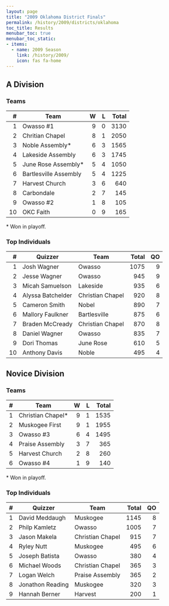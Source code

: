 ```yaml
---
layout: page
title: "2009 Oklahoma District Finals"
permalink: /history/2009/districts/oklahoma
toc_title: Results
menubar_toc: true
menubar_toc_static:
- items:
  - name: 2009 Season
    link: /history/2009/
    icon: fas fa-home
---
```


## A Division

### Teams

|    # | Team                  |    W |    L | Total |
| ---: | --------------------- | ---: | ---: | ----: |
|    1 | Owasso #1             |    9 |    0 |  3130 |
|    2 | Chritian Chapel       |    8 |    1 |  2050 |
|    3 | Noble Assembly*       |    6 |    3 |  1565 |
|    4 | Lakeside Assembly     |    6 |    3 |  1745 |
|    5 | June Rose Assembly*   |    5 |    4 |  1050 |
|    6 | Bartlesville Assembly |    5 |    4 |  1225 |
|    7 | Harvest Church        |    3 |    6 |   640 |
|    8 | Carbondale            |    2 |    7 |   145 |
|    9 | Owasso #2             |    1 |    8 |   105 |
|   10 | OKC Faith             |    0 |    9 |   165 |

\* Won in playoff.

### Top Individuals

|    # | Quizzer           | Team             | Total |   QO |
| ---: | ----------------- | ---------------- | ----: | ---: |
|    1 | Josh Wagner       | Owasso           |  1075 |    9 |
|    2 | Jesse Wagner      | Owasso           |   945 |    9 |
|    3 | Micah Samuelson   | Lakeside         |   935 |    6 |
|    4 | Alyssa Batchelder | Christian Chapel |   920 |    8 |
|    5 | Cameron Smith     | Nobel            |   890 |    7 |
|    6 | Mallory Faulkner  | Bartlesville     |   875 |    6 |
|    7 | Braden McCready   | Christian Chapel |   870 |    8 |
|    8 | Daniel Wagner     | Owasso           |   835 |    7 |
|    9 | Dori Thomas       | June Rose        |   610 |    5 |
|   10 | Anthony Davis     | Noble            |   495 |    4 |

## Novice Division

### Teams

|    # | Team              |    W |    L | Total |
| ---: | ----------------- | ---: | ---: | ----: |
|    1 | Christian Chapel* |    9 |    1 |  1535 |
|    2 | Muskogee First    |    9 |    1 |  1955 |
|    3 | Owasso #3         |    6 |    4 |  1495 |
|    4 | Praise Assembly   |    3 |    7 |   365 |
|    5 | Harvest Church    |    2 |    8 |   260 |
|    6 | Owasso #4         |    1 |    9 |   140 |

\* Won in playoff.

### Top Individuals

|    # | Quizzer          | Team             | Total |   QO |
| ---: | ---------------- | ---------------- | ----: | ---: |
|    1 | David Meddaugh   | Muskogee         |  1145 |    8 |
|    2 | Philp Kamletz    | Owasso           |  1005 |    7 |
|    3 | Jason Makela     | Christian Chapel |   915 |    7 |
|    4 | Ryley Nutt       | Muskogee         |   495 |    6 |
|    5 | Joseph Batista   | Owasso           |   380 |    4 |
|    6 | Michael Woods    | Christian Chapel |   365 |    3 |
|    7 | Logan Welch      | Praise Assembly  |   365 |    2 |
|    8 | Jonathon Reading | Muskogee         |   320 |    3 |
|    9 | Hannah Berner    | Harvest          |   200 |    1 |

